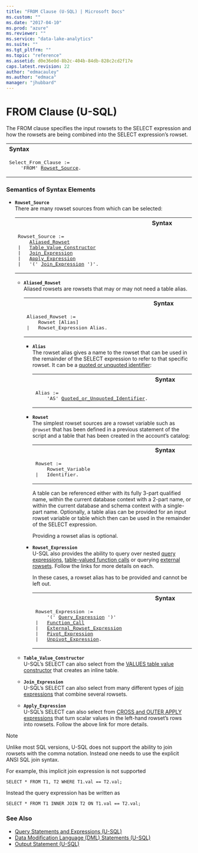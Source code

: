 ```yaml
---
title: "FROM Clause (U-SQL) | Microsoft Docs"
ms.custom: ""
ms.date: "2017-04-10"
ms.prod: "azure"
ms.reviewer: ""
ms.service: "data-lake-analytics"
ms.suite: ""
ms.tgt_pltfrm: ""
ms.topic: "reference"
ms.assetid: d0e36e0d-8b2c-404b-84db-828c2cd2f17e
caps.latest.revision: 22
author: "edmacauley"
ms.author: "edmaca"
manager: "jhubbard"
---
```

# FROM Clause (U-SQL)
The FROM clause specifies the input rowsets to the SELECT expression and how the rowsets are being combined into the SELECT expression’s rowset.  
  
<table><th align="left">Syntax</th><tr><td><pre>
Select_From_Clause :=                                                                                    
    'FROM' <a href="#row_src">Rowset_Source</a>.
</pre></td></tr></table>
  
### Semantics of Syntax Elements    
- <a name="row_src"></a>**`Rowset_Source`**   
There are many rowset sources from which can be selected:
  <table><th>Syntax</th><tr><td><pre>
  Rowset_Source :=                                                                                    
      <a href="#als_row">Aliased_Rowset</a>
  |   <a href="#tbl_vl_con">Table_Value_Constructor</a>
  |   <a href="#join_exp">Join_Expression</a>
  |   <a href="#apl_exp">Apply_Expression</a>
  |   '(' <a href="#join_exp">Join_Expression</a> ')'.
  </pre></td></tr></table>  
   
  - <a name="als_row"></a>**`Aliased_Rowset`**    
    Aliased rowsets are rowsets that may or may not need a table alias.
    <table><th>Syntax</th><tr><td><pre>
    Aliased_Rowset :=                                                                              
        Rowset [Alias]
    |   Rowset_Expression Alias.
    </pre></td></tr></table>
  
    - **`Alias`**  
      The rowset alias gives a name to the rowset that can be used in the remainder of the SELECT expression to refer to that specific rowset. It can be a [quoted or unquoted identifier](../USQL/u-sql-identifiers.md):
      <table><th>Syntax</th><tr><td><pre>
      Alias :=                                                                                  
          'AS' <a href="u-sql-identifiers.md">Quoted_or_Unquoted_Identifier</a>.
      </pre></td></tr></table>
          
    - **`Rowset`**  
      The simplest rowset sources are a rowset variable such as `@rowset` that has been defined in a previous statement of the script and a table that has been created in the account’s catalog:
      <table><th>Syntax</th><tr><td><pre>
      Rowset :=                                                                                 
          Rowset_Variable
      |   Identifier.
      </pre></td></tr></table>
 
      A table can be referenced either with its fully 3-part qualified name, within the current database context with a 2-part name, or within the current database and schema context with a single-part name. Optionally, a table alias can be provided for an input rowset variable or table which then can be used in the remainder of the SELECT expression.  
        
      Providing a rowset alias is optional.  
  
    - **`Rowset_Expression`**  
      U-SQL also provides the ability to query over nested [query expressions](../USQL/query-statements-and-expressions-u-sql.md), [table-valued function calls](../USQL/u-sql-select-selecting-from-a-function-call.md) or querying [external rowsets](../USQL/u-sql-select-selecting-from-an-external-rowset.md). Follow the links for more details on each.
        
      In these cases, a rowset alias has to be provided and cannot be left out.
     
      <table><th>Syntax</th><tr><td><pre>
      Rowset_Expression :=                                                                      
          '(' <a href="query-statements-and-expressions-u-sql.md">Query_Expression</a> ')'
      |   <a href="u-sql-select-selecting-from-a-function-call.md">Function_Call</a>
      |   <a href="u-sql-select-selecting-from-an-external-rowset.md">External_Rowset_Expression</a>
      |   <a href="pivot-and-unpivot-u-sql.md">Pivot_Expression</a>
      |   <a href="pivot-and-unpivot-u-sql.md">Unpivot_Expression</a>.</pre></td></tr></table>

  - <a name="tbl_vl_con"></a>**`Table_Value_Constructor`**  
    U-SQL’s SELECT can also select from the [VALUES table value constructor](../USQL/u-sql-select-selecting-from-the-values-table-value-constructor.md) that creates an inline table.  
  
  - <a name="join_exp"></a>**`Join_Expression`**  
    U-SQL’s SELECT can also select from many different types of [join expressions](../USQL/u-sql-select-selecting-from-joins.md) that combine several rowsets.  

  - <a name="apl_exp"></a>**`Apply_Expression`**  
    U-SQL’s SELECT can also select from [CROSS and OUTER APPLY expressions](../USQL/u-sql-select-selecting-from-cross-apply-and-outer-apply.md) that turn scalar values in the left-hand rowset’s rows into rowsets. Follow the above link for more details.

> [!NOTE]
> Unlike most SQL versions, U-SQL does not support the ability to join rowsets with the comma notation. Instead one needs to use the explicit ANSI SQL join syntax.
  
For example, this implicit join expression is not supported
```
SELECT * FROM T1, T2 WHERE T1.val == T2.val;
```
  
Instead the query expression has be written as
```
SELECT * FROM T1 INNER JOIN T2 ON T1.val == T2.val;
```
 
  
### See Also 
* [Query Statements and Expressions (U-SQL)](../USQL/query-statements-and-expressions-u-sql.md)  
* [Data Modification Language (DML) Statements (U-SQL)](../USQL/data-modification-language-dml-statements-u-sql.md)    
* [Output Statement (U-SQL)](../USQL/output-statement-u-sql.md)  

